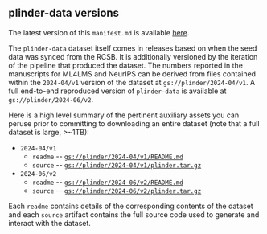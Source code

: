 plinder-data versions
---------------------

The latest version of this `manifest.md` is available [here](https://storage.googleapis.com/plinder/manifest.md).

The `plinder-data` dataset itself comes in releases based on when the seed data was synced from the RCSB.
It is additionally versioned by the iteration of the pipeline that produced the dataset.
The numbers reported in the manuscripts for ML4LMS and NeurIPS can be derived from files contained
within the `2024-04/v1` version of the dataset at `gs://plinder/2024-04/v1`. A full end-to-end reproduced
version of `plinder-data` is available at `gs://plinder/2024-06/v2`.

Here is a high level summary of the pertinent auxiliary assets you can peruse prior to committing
to downloading an entire dataset (note that a full dataset is large, >~1TB):

- `2024-04/v1`
  * `readme` -- [`gs://plinder/2024-04/v1/README.md`](https://storage.googleapis.com/plinder/2024-04/v1/README.md)
  * `source` -- [`gs://plinder/2024-04/v1/plinder.tar.gz`](https://storage.googleapis.com/plinder/2024-04/v1/plinder.tar.gz)
- `2024-06/v2`
  * `readme` -- [`gs://plinder/2024-06/v2/README.md`](https://storage.googleapis.com/plinder/2024-06/v2/README.md)
  * `source` -- [`gs://plinder/2024-06/v2/plinder.tar.gz`](https://storage.googleapis.com/plinder/2024-06/v2/plinder.tar.gz)


Each `readme` contains details of the corresponding contents of the dataset and each `source` artifact
contains the full source code used to generate and interact with the dataset.
